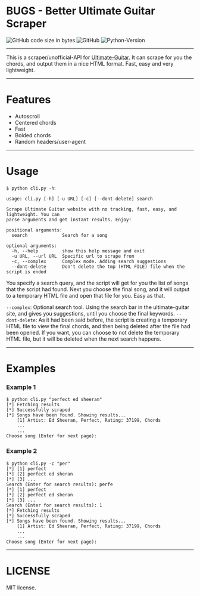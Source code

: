 # BUGS - Better Ultimate Guitar Scraper
![GitHub code size in bytes](https://img.shields.io/github/languages/code-size/dd-dreams/BUGS) ![GitHub](https://img.shields.io/github/license/dd-dreams/BUGS) ![Python-Version](https://img.shields.io/badge/Python-3.7-blue.svg)
***
This is a scraper/unofficial-API for [Ultimate-Guitar.](https://ultimate-guitar.com) It can scrape for you the chords, and output them in a nice HTML format. 
Fast, easy and very lightweight.

***
# Features
* Autoscroll
* Centered chords
* Fast
* Bolded chords
* Random headers/user-agent

***
# Usage
`$ python cli.py -h`:
```
usage: cli.py [-h] [-u URL] [-c] [--dont-delete] search

Scrape Ultimate Guitar website with no tracking, fast, easy, and lightweight. You can
parse arguments and get instant results. Enjoy!

positional arguments:
  search             Search for a song

optional arguments:
  -h, --help         show this help message and exit
  -u URL, --url URL  Specific url to scrape from
  -c, --complex      Complex mode. Adding search suggestions
  --dont-delete      Don't delete the tmp (HTML FILE) file when the script is ended
```
You specify a search query, and the script will get for you the list of songs that
the script had found. Next you choose the final song, and it will output to a temporary HTML file
and open that file for you. Easy as that.

`--complex`: Optional search tool. Using the search bar in the ultimate-guitar site, and gives you suggestions, until you choose the final keywords.
`--dont-delete`: As it had been said before, the script is creating a temporary HTML file to view the final chords, and then being deleted after the file had been opened.
If you want, you can choose to not delete the temporary HTML file, but it will be deleted when the next search happens.
***
# Examples
### Example 1
```
$ python cli.py "perfect ed sheeran"
[*] Fetching results                                             
[*] Successfully scraped
[*] Songs have been found. Showing results...
    [1] Artist: Ed Sheeran, Perfect, Rating: 37199, Chords
    ...
    ...
Choose song (Enter for next page):
```
### Example 2
```
$ python cli.py -c "per"
[*] [1] perfect
[*] [2] perfect ed sheran
[*] [3] ...
Search (Enter for search results): perfe
[*] [1] perfect
[*] [2] perfect ed sheran
[*] [3] ...
Search (Enter for search results): 1
[*] Fetching results
[*] Successfully scraped
[*] Songs have been found. Showing results...
    [1] Artist: Ed Sheeran, Perfect, Rating: 37199, Chords
    ...
    ...
Choose song (Enter for next page):
```
***
# LICENSE
MIT license.